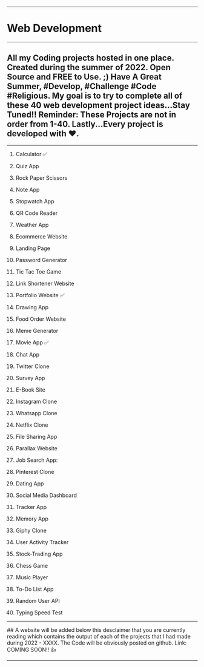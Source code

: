 <hr>
<h1>Web Development</h1>
<hr>

## All my Coding projects hosted in one place. Created during the summer of 2022. Open Source and FREE to Use. ;) Have A Great Summer, #Develop, #Challenge #Code #Religious. My goal is to try to complete all of these 40 web development project ideas...Stay Tuned!! Reminder: These Projects are not in order from 1-40. Lastly...Every project is developed with ❤. 
<hr>

1. Calculator ✅

2. Quiz App

3. Rock Paper Scissors 

4. Note App

5. Stopwatch App 

6. QR Code Reader 

7. Weather App 

8. Ecommerce Website 

9. Landing Page 

10. Password Generator 

11. Tic Tac Toe Game 

12. Link Shortener Website 

13. Portfolio Website ✅ 

14. Drawing App 

15. Food Order Website 

16. Meme Generator 

17. Movie App ✅

18. Chat App 

19. Twitter Clone

20. Survey App

21. E-Book Site 

22. Instagram Clone 

23. Whatsapp Clone 

24. Netflix Clone 

25. File Sharing App 

26. Parallax Website 

27. Job Search App: 

28. Pinterest Clone

29. Dating App 

30. Social Media Dashboard 

31. Tracker App 

32. Memory App 

33. Giphy Clone 

34. User Activity Tracker 

35. Stock-Trading App

36. Chess Game 

37. Music Player 

38. To-Do List App 

39. Random User API 

40. Typing Speed Test

<hr>
## A website will be added below this desclaimer that you are currently reading which contains the output of each of the projects that I had made during 2022 - XXXX. The Code will be obviously posted on github. Link: COMING SOON!! 👍
<hr>
